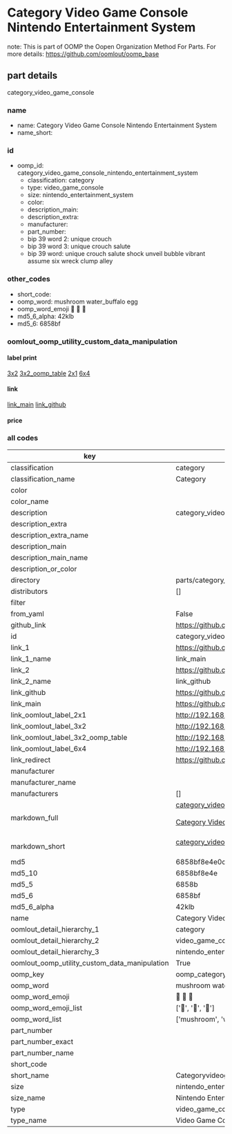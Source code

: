 # Category Video Game Console Nintendo Entertainment System  

note: This is part of OOMP the Oopen Organization Method For Parts. For more details: https://github.com/oomlout/oomp_base

##  part details
  



category_video_game_console



### name
* name: Category Video Game Console Nintendo Entertainment System
* name_short: 
### id
* oomp_id: category_video_game_console_nintendo_entertainment_system
  * classification: category
  * type: video_game_console
  * size: nintendo_entertainment_system
  * color: 
  * description_main: 
  * description_extra: 
  * manufacturer: 
  * part_number: 
  * bip 39 word 2: unique crouch
  * bip 39 word 3: unique crouch salute
  * bip 39 word: unique crouch salute shock unveil bubble vibrant assume six wreck clump alley

### other_codes
* short_code: 
* oomp_word: mushroom water_buffalo egg
* oomp_word_emoji :mushroom: :water_buffalo: :egg:
* md5_6_alpha: 42klb
* md5_6: 6858bf






### oomlout_oomp_utility_custom_data_manipulation
#### label print
[3x2](http://192.168.1.245:1112/?label=oomp%2042klb)
[3x2_oomp_table](http://192.168.1.108:1112/?label=oomp%2042klb)
[2x1](http://192.168.1.242:1112/?label=oomp%2042klb)
[6x4](http://192.168.1.55:1112/?label=oomp%2042klb)    

#### link

[link_main](https://github.com/oomlout/oomlout_oomp_version_1_messy/tree/main/parts/category_video_game_console_nintendo_entertainment_system) [link_github](https://github.com/oomlout/oomlout_oomp_version_1_messy/tree/main/parts/category_video_game_console_nintendo_entertainment_system)                             

#### price







### all codes 
| key | value |  
| --- | --- |  
| classification | category |  
| classification_name | Category |  
| color |  |  
| color_name |  |  
| description | category_video_game_console |  
| description_extra |  |  
| description_extra_name |  |  
| description_main |  |  
| description_main_name |  |  
| description_or_color |   |  
| directory | parts/category_video_game_console_nintendo_entertainment_system |  
| distributors | [] |  
| filter |  |  
| from_yaml | False |  
| github_link | https://github.com/oomlout/oomlout_oomp_part_src/tree/main/parts/category_video_game_console_nintendo_entertainment_system |  
| id | category_video_game_console_nintendo_entertainment_system |  
| link_1 | https://github.com/oomlout/oomlout_oomp_version_1_messy/tree/main/parts/category_video_game_console_nintendo_entertainment_system |  
| link_1_name | link_main |  
| link_2 | https://github.com/oomlout/oomlout_oomp_version_1_messy/tree/main/parts/category_video_game_console_nintendo_entertainment_system |  
| link_2_name | link_github |  
| link_github | https://github.com/oomlout/oomlout_oomp_version_1_messy/tree/main/parts/category_video_game_console_nintendo_entertainment_system |  
| link_main | https://github.com/oomlout/oomlout_oomp_version_1_messy/tree/main/parts/category_video_game_console_nintendo_entertainment_system |  
| link_oomlout_label_2x1 | http://192.168.1.242:1112/?label=oomp%2042klb |  
| link_oomlout_label_3x2 | http://192.168.1.245:1112/?label=oomp%2042klb |  
| link_oomlout_label_3x2_oomp_table | http://192.168.1.108:1112/?label=oomp%2042klb |  
| link_oomlout_label_6x4 | http://192.168.1.55:1112/?label=oomp%2042klb |  
| link_redirect | https://github.com/oomlout/oomlout_oomp_version_1_messy/tree/main/parts/category_video_game_console_nintendo_entertainment_system |  
| manufacturer |  |  
| manufacturer_name |  |  
| manufacturers | [] |  
| markdown_full | [category_video_game_console_nintendo_entertainment_system](none)<br>[](none)<br>[Category Video Game Console Nintendo Entertainment System](none)<br><br> |  
| markdown_short | [category_video_game_console_nintendo_entertainment_system](none)<br><br> |  
| md5 | 6858bf8e4e0dfe6c75773c657d8d0f6c |  
| md5_10 | 6858bf8e4e |  
| md5_5 | 6858b |  
| md5_6 | 6858bf |  
| md5_6_alpha | 42klb |  
| name | Category Video Game Console Nintendo Entertainment System |  
| oomlout_detail_hierarchy_1 | category |  
| oomlout_detail_hierarchy_2 | video_game_console |  
| oomlout_detail_hierarchy_3 | nintendo_entertainment_system |  
| oomlout_oomp_utility_custom_data_manipulation | True |  
| oomp_key | oomp_category_video_game_console_nintendo_entertainment_system |  
| oomp_word | mushroom water_buffalo egg |  
| oomp_word_emoji | :mushroom: :water_buffalo: :egg: |  
| oomp_word_emoji_list | [':mushroom:', ':water_buffalo:', ':egg:'] |  
| oomp_word_list | ['mushroom', 'water_buffalo', 'egg'] |  
| part_number |  |  
| part_number_exact |  |  
| part_number_name |  |  
| short_code |  |  
| short_name | Categoryvideogameconsole |  
| size | nintendo_entertainment_system |  
| size_name | Nintendo Entertainment System |  
| type | video_game_console |  
| type_name | Video Game Console |  
